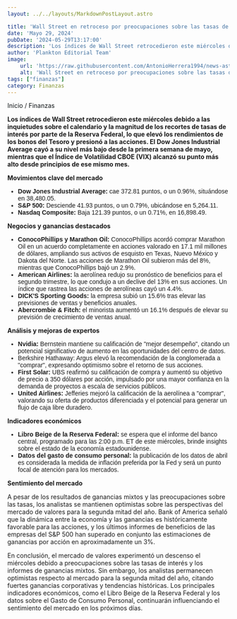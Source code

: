 ```yaml
---
layout: ../../layouts/MarkdownPostLayout.astro

title: 'Wall Street en retroceso por preocupaciones sobre las tasas de interés y resultados de ganancias'
date: 'Mayo 29, 2024'
pubDate: '2024-05-29T13:17:00'
description: 'Los índices de Wall Street retrocedieron este miércoles debido a las inquietudes sobre el calendario y la magnitud de los recortes de tasas de interés.'
author: 'Plankton Editorial Team'
image:
    url: 'https://raw.githubusercontent.com/AntonioHerrera1994/news-astro/master/src/assets/finanzas/finanzas26.webp'
    alt: 'Wall Street en retroceso por preocupaciones sobre las tasas de interés y resultados de ganancias '
tags: ["finanzas"]
category: Finanzas
---
```

<style>
    ul {
          font-family: 'Helvetica', sans-serif;
    }
</style>

<span><a href="/" style="text-decoration:none;color:#0F1416">Inicio</a> / <a href="/finanzas" style="text-decoration:none;color:#0F1416">Finanzas</a></span>


<p style="font-weight: bold;">Los índices de Wall Street retrocedieron este miércoles debido a las inquietudes sobre el calendario y la magnitud de los recortes de tasas de interés por parte de la Reserva Federal, lo que elevó los rendimientos de los bonos del Tesoro y presionó a las acciones. El Dow Jones Industrial Average cayó a su nivel más bajo desde la primera semana de mayo, mientras que el Índice de Volatilidad CBOE (VIX) alcanzó su punto más alto desde principios de ese mismo mes.
</p>



**Movimientos clave del mercado**

<ul>

<li><span style="font-weight:bold">Dow Jones Industrial Average:</span> cae 372.81 puntos, o un 0.96%, situándose en 38,480.05.</li>
<li><span style="font-weight:bold">S&P 500:</span>  Desciende 41.93 puntos, o un 0.79%, ubicándose en 5,264.11.</li>
<li><span style="font-weight:bold">Nasdaq Composite:</span>  Baja 121.39 puntos, o un 0.71%, en 16,898.49.</li>
</ul>

**Negocios y ganancias destacados**
<ul>
<li><span style="font-weight:bold">ConocoPhillips y Marathon Oil:</span> ConocoPhillips acordó comprar Marathon Oil en un acuerdo completamente en acciones valorado en 17.1 mil millones de dólares, ampliando sus activos de esquisto en Texas, Nuevo México y Dakota del Norte. Las acciones de Marathon Oil subieron más del 8%, mientras que ConocoPhillips bajó un 2.9%.</li>
<li><span style="font-weight:bold">American Airlines:</span> la aerolínea redujo su pronóstico de beneficios para el segundo trimestre, lo que condujo a un declive del 13% en sus acciones. Un índice que rastrea las acciones de aerolíneas cayó un 4.4%.</li>
<li><span style="font-weight:bold">DICK'S Sporting Goods:</span> la empresa subió un 15.6% tras elevar las previsiones de ventas y beneficios anuales.</li>
<li><span style="font-weight:bold">Abercrombie & Fitch:</span> el minorista aumentó un 16.1% después de elevar su previsión de crecimiento de ventas anual.</li>
</ul>

**Análisis y mejoras de expertos**
<ul>
<li><span style="font-weight:bold">Nvidia:</span> Bernstein mantiene su calificación de "mejor desempeño", citando un potencial significativo de aumento en las oportunidades del centro de datos.</li>
<li>Berkshire Hathaway: Argus elevó la recomendación de la conglomerada a "comprar", expresando optimismo sobre el retorno de sus acciones.</li>
<li><span style="font-weight:bold">First Solar:</span> UBS reafirmó su calificación de compra y aumentó su objetivo de precio a 350 dólares por acción, impulsado por una mayor confianza en la demanda de proyectos a escala de servicios públicos.</li>
<li><span style="font-weight:bold">United Airlines:</span> Jefferies mejoró la calificación de la aerolínea a "comprar", valorando su oferta de productos diferenciada y el potencial para generar un flujo de caja libre duradero.</li>
</ul>

**Indicadores económicos**
<ul>
<li><span style="font-weight:bold">Libro Beige de la Reserva Federal:</span> se espera que el informe del banco central, programado para las 2:00 p.m. ET de este miércoles, brinde insights sobre el estado de la economía estadounidense.
<li><span style="font-weight:bold">Datos del gasto de consumo personal:</span> la publicación de los datos de abril es considerada la medida de inflación preferida por la Fed y será un punto focal de atención para los mercados.
</ul>

**Sentimiento del mercado**

A pesar de los resultados de ganancias mixtos y las preocupaciones sobre las tasas, los analistas se mantienen optimistas sobre las perspectivas del mercado de valores para la segunda mitad del año. Bank of America señaló que la dinámica entre la economía y las ganancias es históricamente favorable para las acciones, y los últimos informes de beneficios de las empresas del S&P 500 han superado en conjunto las estimaciones de ganancias por acción en aproximadamente un 3%.

En conclusión, el mercado de valores experimentó un descenso el miércoles debido a preocupaciones sobre las tasas de interés y los informes de ganancias mixtos. Sin embargo, los analistas permanecen optimistas respecto al mercado para la segunda mitad del año, citando fuertes ganancias corporativas y tendencias históricas. Los principales indicadores económicos, como el Libro Beige de la Reserva Federal y los datos sobre el Gasto de Consumo Personal, continuarán influenciando el sentimiento del mercado en los próximos días.
